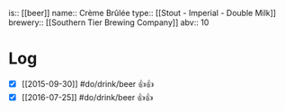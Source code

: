 is:: [[beer]]
name:: Crème Brûlée
type:: [[Stout - Imperial - Double Milk]]
brewery:: [[Southern Tier Brewing Company]]
abv:: 10

# Log
- [x] [[2015-09-30]] #do/drink/beer 👍👍
- [x] [[2016-07-25]] #do/drink/beer 👍👍
